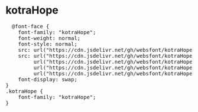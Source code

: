 # kotraHope

<pre>
  @font-face {
    font-family: "kotraHope";
    font-weight: normal;
    font-style: normal;
    src: url("https://cdn.jsdelivr.net/gh/websfont/kotraHope/kotraHope.eot");
    src: url("https://cdn.jsdelivr.net/gh/websfont/kotraHope/kotraHope.eot?#iefix") format("embedded-opentype"),
         url("https://cdn.jsdelivr.net/gh/websfont/kotraHope/kotraHope.woff2") format("woff2"),
         url("https://cdn.jsdelivr.net/gh/websfont/kotraHope/kotraHope.woff") format("woff"),
         url("https://cdn.jsdelivr.net/gh/websfont/kotraHope/kotraHope.ttf") format("truetype");
    font-display: swap;
}
.kotraHope {
    font-family: "kotraHope";
}
</pre>
